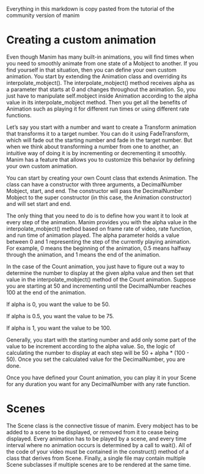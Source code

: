 Everything in this markdown is copy pasted from the tutorial of the community version of manim

# Creating a custom animation
Even though Manim has many built-in animations, you will find times when you need to smoothly animate from one state of a Mobject to another. If you find yourself in that situation, then you can define your own custom animation. You start by extending the Animation class and overriding its interpolate_mobject(). The interpolate_mobject() method receives alpha as a parameter that starts at 0 and changes throughout the animation. So, you just have to manipulate self.mobject inside Animation according to the alpha value in its interpolate_mobject method. Then you get all the benefits of Animation such as playing it for different run times or using different rate functions.

Let’s say you start with a number and want to create a Transform animation that transforms it to a target number. You can do it using FadeTransform, which will fade out the starting number and fade in the target number. But when we think about transforming a number from one to another, an intuitive way of doing it is by incrementing or decrementing it smoothly. Manim has a feature that allows you to customize this behavior by defining your own custom animation.

You can start by creating your own Count class that extends Animation. The class can have a constructor with three arguments, a DecimalNumber Mobject, start, and end. The constructor will pass the DecimalNumber Mobject to the super constructor (in this case, the Animation constructor) and will set start and end.

The only thing that you need to do is to define how you want it to look at every step of the animation. Manim provides you with the alpha value in the interpolate_mobject() method based on frame rate of video, rate function, and run time of animation played. The alpha parameter holds a value between 0 and 1 representing the step of the currently playing animation. For example, 0 means the beginning of the animation, 0.5 means halfway through the animation, and 1 means the end of the animation.

In the case of the Count animation, you just have to figure out a way to determine the number to display at the given alpha value and then set that value in the interpolate_mobject() method of the Count animation. Suppose you are starting at 50 and incrementing until the DecimalNumber reaches 100 at the end of the animation.

If alpha is 0, you want the value to be 50.

If alpha is 0.5, you want the value to be 75.

If alpha is 1, you want the value to be 100.

Generally, you start with the starting number and add only some part of the value to be increment according to the alpha value. So, the logic of calculating the number to display at each step will be 50 + alpha * (100 - 50). Once you set the calculated value for the DecimalNumber, you are done.

Once you have defined your Count animation, you can play it in your Scene for any duration you want for any DecimalNumber with any rate function.


# Scenes
The Scene class is the connective tissue of manim. Every mobject has to be added to a scene to be displayed, or removed from it to cease being displayed. Every animation has to be played by a scene, and every time interval where no animation occurs is determined by a call to wait(). All of the code of your video must be contained in the construct() method of a class that derives from Scene. Finally, a single file may contain multiple Scene subclasses if multiple scenes are to be rendered at the same time.